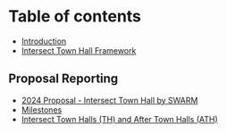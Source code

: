 # Table of contents

* [Introduction](README.md)
* [Intersect Town Hall Framework](<README (1).md>)

## Proposal Reporting

* [2024 Proposal - Intersect Town Hall by SWARM](proposal-reporting/2024-proposal-intersect-town-hall-by-swarm.md)
* [Milestones](proposal-reporting/milestones.md)
* [Intersect Town Halls (TH) and After Town Halls (ATH)](proposal-reporting/intersect-town-halls.md)
